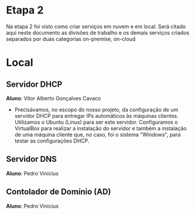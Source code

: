 # Etapa 2 

Na etapa 2 foi visto como criar serviços em nuvem e em local. Será citado aqui neste documento as divisões de trabalho e os demais serviços criados separados por duas categorias on-premise, on-cloud

# Local 

## Servidor DHCP 
**Aluno**: Vitor Alberto Gonçalves Cavaco <br> 
* Precisávamos, no escopo do nosso projeto, da configuração de um servidor DHCP para entregar IPs automáticos às máquinas clientes. Utilizamos o Ubuntu (Linux) para ser este servidor. Configuramos o VirtualBox para realizar a instalação do servidor e também a instalação de uma máquina cliente que, no caso, foi o sistema "Windows", para testar as configurações DHCP. 

## Servidor DNS
**Aluno**: Pedro Vinicius<br>

## Contolador de Domínio (AD)
**Aluno**: Pedro Vinicius<br>

